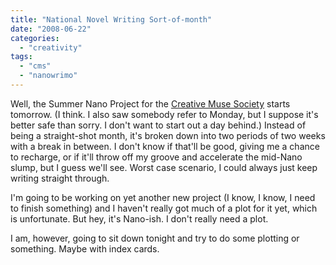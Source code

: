 ```yaml
---
title: "National Novel Writing Sort-of-month"
date: "2008-06-22"
categories: 
  - "creativity"
tags: 
  - "cms"
  - "nanowrimo"
---
```


Well, the Summer Nano Project for the [Creative Muse Society](http://creativemusesociety.b1.jcink.com/index.php) starts tomorrow. (I think. I also saw somebody refer to Monday, but I suppose it's better safe than sorry. I don't want to start out a day behind.) Instead of being a straight-shot month, it's broken down into two periods of two weeks with a break in between. I don't know if that'll be good, giving me a chance to recharge, or if it'll throw off my groove and accelerate the mid-Nano slump, but I guess we'll see. Worst case scenario, I could always just keep writing straight through.

I'm going to be working on yet another new project (I know, I know, I need to finish something) and I haven't really got much of a plot for it yet, which is unfortunate. But hey, it's Nano-ish. I don't really need a plot.

I am, however, going to sit down tonight and try to do some plotting or something. Maybe with index cards.
